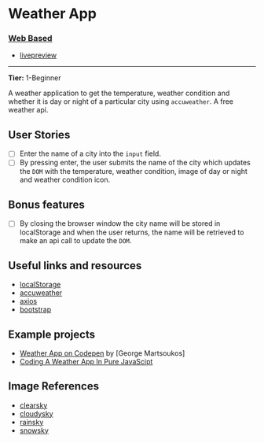 # Weather App

### [Web Based](webased)

- [livepreview](https://codepen.io/kana800/pen/powLVXQ)

---

**Tier:** 1-Beginner

A weather application to get the temperature, weather condition and whether it is day or night of a particular city using `accuweather`. A free weather api.

## User Stories

- [ ] Enter the name of a city into the `input` field.
- [ ] By pressing enter, the user submits the name of the city which updates the `DOM` with the temperature, weather condition, image of day or night and weather condition icon.

## Bonus features

- [ ] By closing the browser window the city name will be stored in localStorage and when the user returns, the name will be retrieved to make an api call to update the `DOM`.

## Useful links and resources

- [localStorage](https://developer.mozilla.org/en-US/docs/Web/API/Window/localStorage)
- [accuweather](https://developer.accuweather.com/)
- [axios](https://github.com/axios/axios)
- [bootstrap](https://getbootstrap.com/)

## Example projects

- [Weather App on Codepen](https://codepen.io/tutsplus/pen/gObLaEP) by [George Martsoukos]
- [Coding A Weather App In Pure JavaScipt](https://www.youtube.com/watch?v=ZPG2wGNj6J4)


## Image References

- [clearsky](https://unsplash.com/photos/ROVBDer29PQ)
- [cloudysky](https://unsplash.com/photos/UbDc3Mm7JP8)
- [rainsky](https://unsplash.com/photos/gw023awV33A)
- [snowsky](https://unsplash.com/s/photos/snow-sky)

